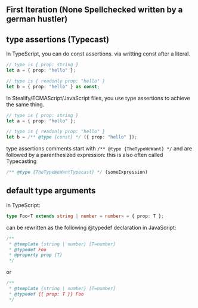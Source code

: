 ## First Iteration (None Spellchecked written by a german hustler)


## type assertions (Typecast)

In TypeScript, you can do const assertions. via writting const after a literal.
```ts
// type is { prop: string }
let a = { prop: "hello" };

// type is { readonly prop: "hello" }
let b = { prop: "hello" } as const;
```

In Stealify/ECMAScript/JavaScript files, you use type assertions to achieve the same thing.
```ts
// type is { prop: string }
let a = { prop: "hello" };

// type is { readonly prop: "hello" }
let b = /** @type {const} */ ({ prop: "hello" });
```

type assertions comments start with ```/** @type {TheTypeWeWant} */``` and are followed by a parenthesized expression:
this is also often called Typecasting 
```ts
/** @type {TheTypeWeWantTypecast} */ (someExpression)
```

## default type arguments 

in TypeScript:
```ts
type Foo<T extends string | number = number> = { prop: T };
```

can be rewritten as the following @typedef declaration in JavaScript:
```ts
/**
 * @template {string | number} [T=number]
 * @typedef Foo
 * @property prop {T}
 */
```
or
```ts
/**
 * @template {string | number} [T=number]
 * @typedef {{ prop: T }} Foo
 */
 ```
